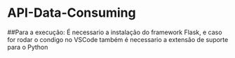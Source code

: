 # API-Data-Consuming

##Para a execução:
É necessario a instalação do framework Flask, e caso for rodar o condigo no VSCode também é necessario a extensão de suporte para o Python
